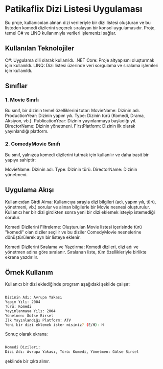 # Patikaflix Dizi Listesi Uygulaması
Bu proje, kullanıcıdan alınan dizi verileriyle bir dizi listesi oluşturan ve bu listeden komedi dizilerini seçerek sıralayan bir konsol uygulamasıdır. Proje, temel C# ve LINQ kullanımıyla verileri işlemenizi sağlar.

## Kullanılan Teknolojiler
C#: Uygulama dili olarak kullanıldı.
.NET Core: Proje altyapısını oluşturmak için kullanıldı.
LINQ: Dizi listesi üzerinde veri sorgulama ve sıralama işlemleri için kullanıldı.
## Sınıflar
### 1. Movie Sınıfı
Bu sınıf, bir dizinin temel özelliklerini tutar:
MovieName: Dizinin adı.
ProductionYear: Dizinin yapım yılı.
Type: Dizinin türü (Komedi, Drama, Aksiyon, vb.).
PublicationYear: Dizinin yayınlanmaya başladığı yıl.
DirectorName: Dizinin yönetmeni.
FirstPlatform: Dizinin ilk olarak yayınlandığı platform.

### 2. ComedyMovie Sınıfı
Bu sınıf, yalnızca komedi dizilerini tutmak için kullanılır ve daha basit bir yapıya sahiptir:

MovieName: Dizinin adı.
Type: Dizinin türü.
DirectorName: Dizinin yönetmeni.
## Uygulama Akışı

Kullanıcıdan Girdi Alma: Kullanıcıya sırayla dizi bilgileri (adı, yapım yılı, türü, yönetmeni, vb.) sorulur ve alınan bilgilerle bir Movie nesnesi oluşturulur. Kullanıcı her bir dizi girdikten sonra yeni bir dizi eklemek isteyip istemediği sorulur.

Komedi Dizilerini Filtreleme: Oluşturulan Movie listesi içerisinde türü "komedi" olan diziler seçilir ve bu diziler ComedyMovie nesnelerine dönüştürülerek ayrı bir listeye eklenir.

Komedi Dizilerini Sıralama ve Yazdırma: Komedi dizileri, dizi adı ve yönetmen adına göre sıralanır. Sıralanan liste, tüm özellikleriyle birlikte ekrana yazdırılır.

## Örnek Kullanım
Kullanıcı bir dizi eklediğinde program aşağıdaki şekilde çalışır:

```bash

Dizinin Adı: Avrupa Yakası
Yapım Yılı: 2004
Türü: Komedi
Yayınlanmaya Yılı: 2004
Yönetmen: Gülse Birsel
İlk Yayınlandığı Platform: ATV
Yeni bir dizi eklemek ister misiniz? (E/H): H
```

Sonuç olarak ekrana:

```bash

Komedi Dizileri:
Dizi Adı: Avrupa Yakası, Türü: Komedi, Yönetmen: Gülse Birsel
```
şeklinde bir çıktı alınır.
